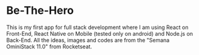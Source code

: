 # Be-The-Hero
This is my first app for full stack development where I am using React on Front-End, React Native on Mobile (tested only on android) and Node.js on Back-End.
All the ideas, images and codes are from the "Semana OminiStack 11.0" from Rocketseat.

